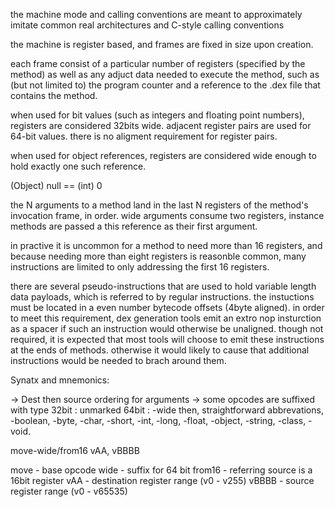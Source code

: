 the machine mode and calling conventions are meant to approximately imitate common real architectures and C-style calling conventions

the machine is register based, and frames are fixed in size upon creation.

each frame consist of a particular number of registers (specified by the method) as well as any adjuct data needed to execute the method, such as (but not limited to) the program counter and a reference to the .dex file that contains the method.

when used for bit values (such as integers and floating point numbers), registers are considered 32bits wide. adjacent register pairs are used for 64-bit values. there is no aligment requirement for register pairs.

when used for object references, registers are considered wide enough to hold exactly one such reference.

(Object) null == (int) 0

the N arguments to a method land in the last N registers of the method's invocation frame, in order. wide arguments consume two registers, instance methods are passed a this reference as their first argument.

in practive it is uncommon for a method to need more than 16 registers, and because needing more than eight registers is reasonble common, many instructions are limited to only addressing the first 16 registers.

there are several pseudo-instructions that are used to hold variable length data payloads, which is referred to by regular instructions. the instuctions must be located in a even number bytecode offsets (4byte aligned). in order to meet this requirement, dex generation tools emit an extro nop insturction as a spacer if such an instruction would otherwise be unaligned. though not required, it is expected that most tools will choose to emit these instructions at the ends of methods. otherwise it would likely to cause that additional instructions would be needed to brach around them.

Synatx and mnemonics:

-> Dest then source ordering for arguments
-> some opcodes are suffixed with type
	32bit : unmarked
	64bit : -wide
	then, straightforward abbrevations, -boolean, -byte, -char, -short, -int, -long, -float, -object, -string, -class, -void.
	
move-wide/from16 vAA, vBBBB

move - base opcode
wide - suffix for 64 bit
from16 - referring source is a 16bit register
vAA - destination register range (v0 - v255)
vBBBB - source register range (v0 - v65535)

